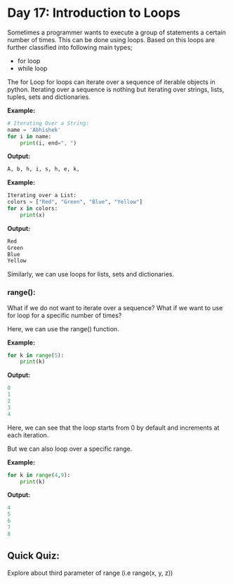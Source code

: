 # Day 17: Introduction to Loops
Sometimes a programmer wants to execute a group of statements a certain number of times. This can be done using loops. Based on this loops are further classified into following main types; 
- for loop
- while loop 

The for Loop
for loops can iterate over a sequence of iterable objects in python. Iterating over a sequence is nothing but iterating over strings, lists, tuples, sets and dictionaries.

**Example:** 

```python 
# Iterating Over a String:
name = 'Abhishek'
for i in name:
    print(i, end=", ")
```
**Output:**

 ```python 
A, b, h, i, s, h, e, k,
```

**Example:** 

``` python 
Iterating over a List:
colors = ["Red", "Green", "Blue", "Yellow"]
for x in colors:
    print(x)
```
**Output:**

``` python 
Red
Green
Blue
Yellow
```

Similarly, we can use loops for lists, sets and dictionaries.

### range():
What if we do not want to iterate over a sequence? What if we want to use for loop for a specific number of times?

Here, we can use the range() function.

**Example:**
```python
for k in range(5):
    print(k)
```

**Output:**
```python
0
1
2
3
4
```

Here, we can see that the loop starts from 0 by default and increments at each iteration.

 

But we can also loop over a specific range.

**Example:**
```python
for k in range(4,9):
    print(k)
```
**Output:**

```python
4
5
6
7
8
```


## Quick Quiz:
Explore about third parameter of range (i.e range(x, y, z))
